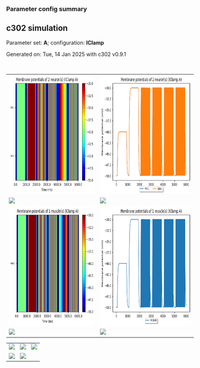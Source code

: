 ### Parameter config summary 
<h2>c302 simulation</h2>
<p>Parameter set: <b>A</b>; configuration: <b>IClamp</b></p>
<p>Generated on: Tue, 14 Jan 2025 with c302 v0.9.1</p><br/>
<table>

<tr>
  <td><a href="images/neurons_A_IClamp.png"><img alt=" " src="images/neurons_A_IClamp.png" height="320"/></a></td>
  <td><a href="images/traces_neuron_IClamp_A.png"><img alt=" " src="images/traces_neuron_IClamp_A.png" height="320"/></a></td>
</tr>

<tr>
  <td><a href="images/neuron_activity_A_IClamp.png"><img alt=" " src="images/neuron_activity_A_IClamp.png" height="320"/></a></td>
  <td><a href="images/traces_neuron_activity_IClamp_A.png"><img alt=" " src="images/traces_neuron_activity_IClamp_A.png" height="320"/></a></td>
</tr>

<tr>
  <td><a href="images/muscles_A_IClamp.png"><img alt=" " src="images/muscles_A_IClamp.png" height="320"/></a></td>
  <td><a href="images/traces_muscles_IClamp_A.png"><img alt=" " src="images/traces_muscles_IClamp_A.png" height="320"/></a></td>
</tr>

<tr>
  <td><a href="images/muscle_activity_A_IClamp.png"><img alt=" " src="images/muscle_activity_A_IClamp.png" height="320"/></a></td>
  <td><a href="images/traces_muscles_activity_IClamp_A.png"><img alt=" " src="images/traces_muscles_activity_IClamp_A.png" height="320"/></a></td>
</tr>
</table>
<table>

<tr><td><a href="images/c302_A_IClamp_exc_to_neurons.png"><img alt=" " src="images/c302_A_IClamp_exc_to_neurons.png" height="320"/></a></td>

  <td><a href="images/c302_A_IClamp_inh_to_neurons.png"><img alt=" " src="images/c302_A_IClamp_inh_to_neurons.png" height="320"/></a></td>

  <td><a href="images/c302_A_IClamp_elec_neurons_neurons.png"><img alt=" " src="images/c302_A_IClamp_elec_neurons_neurons.png" height="320"/></a></td></tr>

<tr><td><a href="images/c302_A_IClamp_exc_to_muscles.png"><img alt=" " src="images/c302_A_IClamp_exc_to_muscles.png" height="320"/></a></td>

  <td><a href="images/c302_A_IClamp_inh_to_muscles.png"><img alt=" " src="images/c302_A_IClamp_inh_to_muscles.png" height="320"/></a></td></tr>
</table>
